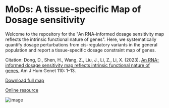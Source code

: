 # MoDs: A tissue-specific Map of Dosage sensitivity 

Welcome to the repository for the "An RNA-informed dosage sensitivity map reflects the intrinsic functional nature of genes". Here, we systematically quantify dosage perturbations from cis-regulatory variants in the general population and report a tissue-specific dosage constraint map of genes.

Citation: Dong, D., Shen, H., Wang, Z., Liu, J., Li, Z., Li, X. (2023). <a href="https://doi.org/10.1016/j.ajhg.2023.08.002" title="tissue-specific dosage constraint score">An RNA-informed dosage sensitivity map reflects intrinsic functional nature of genes.</a> Am J Hum Genet 110: 1–13.

<a href="https://github.com/xlilab/MoDs/tree/main/results" title="tissue-specific dosage constraint score">Download full map</a>

<a href="https://xinlilab.shinyapps.io/MoDs" title="tissue-specific dosage constraint score">Online resource</a>

![image](https://github.com/xlilab/MoDs/assets/7442902/416272a4-72c3-4624-b09b-2662f34baa76)





